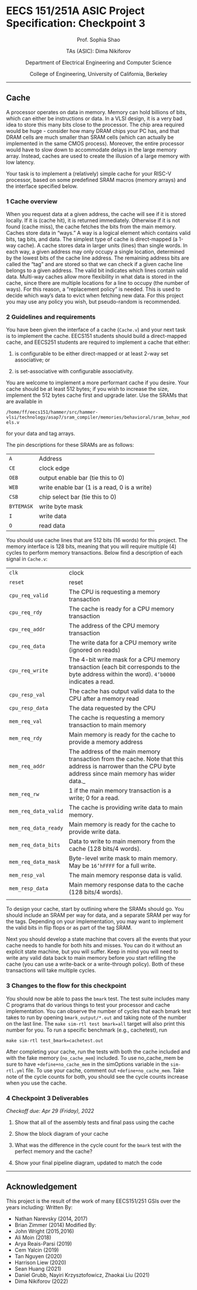 # EECS 151/251A ASIC Project Specification: Checkpoint 3
<p align="center">
Prof. Sophia Shao
</p>
<p align="center">
TAs (ASIC): Dima Nikiforov
</p>
<p align="center">
Department of Electrical Engineering and Computer Science
</p>
<p align="center">
College of Engineering, University of California, Berkeley
</p>

---

## Cache
A processor operates on data in memory. Memory can hold billions of bits, which can either be instructions or data. In a VLSI design, it is a very bad idea to store this many bits close to the processor. The
chip area required would be huge - consider how many DRAM chips your PC has, and that DRAM cells
are much smaller than SRAM cells (which can actually be implemented in the same CMOS process).
Moreover, the entire processor would have to slow down to accommodate delays in the large memory
array. Instead, caches are used to create the illusion of a large memory with low latency.

Your task is to implement a (relatively) simple cache for your RISC-V processor, based on some
predefined SRAM macros (memory arrays) and the interface specified below.

### 1 Cache overview
When you request data at a given address, the cache will see if it is stored locally. If it is (cache hit), it
is returned immediately. Otherwise if it is not found (cache miss), the cache fetches the bits from the
main memory.
Caches store data in “ways.” A way is a logical element which contains valid bits, tag bits, and data.
The simplest type of cache is direct-mapped (a 1-way cache). A cache stores data in larger units (lines)
than single words. In each way, a given address may only occupy a single location, determined by the
lowest bits of the cache line address. The remaining address bits are called the “tag” and are stored so
that we can check if a given cache line belongs to a given address. The valid bit indicates which lines
contain valid data.
Multi-way caches allow more flexibility in what data is stored in the cache, since there are multiple
locations for a line to occupy (the number of ways). For this reason, a ”replacement policy” is needed.
This is used to decide which way’s data to evict when fetching new data. For this project you may use
any policy you wish, but pseudo-random is recommended.

### 2 Guidelines and requirements
You have been given the interface of a cache (`Cache.v`) and your next task is to implement the cache.
EECS151 students should build a direct-mapped cache, and EECS251 students are required to implement a cache that either:

1. is configurable to be either direct-mapped or at least 2-way set associative; or

2. is set-associative with configurable associativity.

You are welcome to implement a more performant cache if you desire.
Your cache should be at least 512 bytes; if you wish to increase the size, implement the 512 bytes
cache first and upgrade later.
Use the SRAMs that are available in

`/home/ff/eecs151/hammer/src/hammer-vlsi/technology/asap7/sram_compiler/memories/behavioral/sram_behav_models.v`

for your data and tag arrays.


The pin descriptions for these SRAMs are as follows:

|             |                                                 |
|-------------|-------------------------------------------------|
| `A`         | Address                                         |
| `CE`        | clock edge                                      |
| `OEB`       | output enable bar (tie this to 0)               |
| `WEB`       | write enable bar (1 is a read, 0 is a write)    |
| `CSB`       | chip select bar (tie this to 0)                 |
| `BYTEMASK`  | write byte mask                                 |
| `I`         | write data                                      |
| `O`         | read data                                       |

You should use cache lines that are 512 bits (16 words) for this project. The memory interface is
128 bits, meaning that you will require multiple (4) cycles to perform memory transactions.
Below find a description of each signal in `Cache.v`:

|                      |                                        |
|----------------------|----------------------------------------|
| `clk`                  | clock
| `reset`                | reset
| `cpu_req_valid`        | The CPU is requesting a memory transaction
| `cpu_req_rdy`          | The cache is ready for a CPU memory transaction
| `cpu_req_addr`         | The address of the CPU memory transaction
| `cpu_req_data`         | The write data for a CPU memory write (ignored on reads)
| `cpu_req_write`        | The 4-bit write mask for a CPU memory transaction (each bit corresponds to the byte address within the word). `4’b0000` indicates a read.
| `cpu_resp_val`         | The cache has output valid data to the CPU after a memory read
| `cpu_resp_data`        | The data requested by the CPU
| `mem_req_val`          | The cache is requesting a memory transaction to main memory
| `mem_req_rdy`          | Main memory is ready for the cache to provide a memory address
| `mem_req_addr`         | The address of the main memory transaction from the cache. Note that this address is narrower than the CPU byte address since main memory has wider data._
| `mem_req_rw`           | 1 if the main memory transaction is a write; 0 for a read.
| `mem_req_data_valid`   | The cache is providing write data to main memory.
| `mem_req_data_ready`   | Main memory is ready for the cache to provide write data.
| `mem_req_data_bits`    | Data to write to main memory from the cache (128 bits/4 words).
| `mem_req_data_mask`    | Byte-level write mask to main memory. May be `16’hFFFF` for a full write.
| `mem_resp_val`         | The main memory response data is valid.
| `mem_resp_data`        | Main memory response data to the cache (128 bits/4 words).
|                        |

To design your cache, start by outlining where the SRAMs should go. You should include an SRAM
per way for data, and a separate SRAM per way for the tags. Depending on your implementation, you
may want to implement the valid bits in flip flops or as part of the tag SRAM.

Next you should develop a state machine that covers all the events that your cache needs to handle
for both hits and misses. You can do it without an explicit state machine, but you will suffer. Keep in
mind you will need to write any valid data back to main memory before you start refilling the cache (you
can use a write-back or a write-through policy). Both of these transactions will take multiple cycles.

### 3 Changes to the flow for this checkpoint
You should now be able to pass the `bmark` test. The test suite includes many C programs that do
various things to test your processor and cache implementation. You can observe the number of cycles
that each bmark test takes to run by opening `bmark_output/*.out` and taking note of the number
on the last line. The `make sim-rtl test bmark=all` target will also print this number for you.
To run a specific benchmark (e.g., cachetest), run
```
make sim-rtl test_bmark=cachetest.out
```
After completing your cache, run the tests with both the cache included and with the fake memory
(`no_cache_mem`) included. To use no_cache_mem be sure to have `+define+no_cache_mem` in the
simOptions variable in the `sim-rtl.yml` file. To use your cache, comment out `+define+no_cache_mem`.
Take note of the cycle counts for both, you should see the cycle counts increase when you use the cache.

### 4 Checkpoint 3 Deliverables
*Checkoff due: Apr 29 (Friday), 2022*

1. Show that all of the assembly tests and final pass using the cache

2. Show the block diagram of your cache

3. What was the difference in the cycle count for the `bmark` test with the perfect memory and the
cache?

4. Show your final pipeline diagram, updated to match the code

---


## Acknowledgement

This project is the result of the work of many EECS151/251 GSIs over the years including:
Written By:
- Nathan Narevsky (2014, 2017)
- Brian Zimmer (2014)
Modified By:
- John Wright (2015,2016)
- Ali Moin (2018)
- Arya Reais-Parsi (2019)
- Cem Yalcin (2019)
- Tan Nguyen (2020)
- Harrison Liew (2020)
- Sean Huang (2021)
- Daniel Grubb, Nayiri Krzysztofowicz, Zhaokai Liu (2021)
- Dima Nikiforov (2022)
